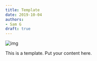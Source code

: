 ```yaml
---
title: Template
date: 2019-10-04
authors:
- Sam G
draft: true
---
```


![img](/fig/2019-10-04.jpg)

This is a template. Put your content here.
